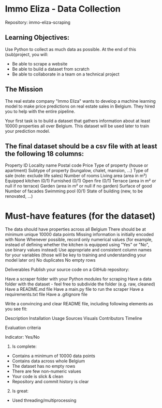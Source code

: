 # Immo Eliza - Data Collection
Repository: immo-eliza-scraping


## Learning Objectives:

Use Python to collect as much data as possible. At the end of this (sub)project, you will:

- Be able to scrape a website
- Be able to build a dataset from scratch
- Be able to collaborate in a team on a technical project

## The Mission
The real estate company "Immo Eliza" wants to develop a machine learning model to make price predictions on real estate sales in Belgium. They hired you to help with the entire pipeline.

Your first task is to build a dataset that gathers information about at least 10000 properties all over Belgium. This dataset will be used later to train your prediction model.

## The final dataset should be a csv file with at least the following 18 columns:

Property ID
Locality name
Postal code
Price
Type of property (house or apartment)
Subtype of property (bungalow, chalet, mansion, ...)
Type of sale (note: exclude life sales)
Number of rooms
Living area (area in m²)
Equipped kitchen (0/1)
Furnished (0/1)
Open fire (0/1)
Terrace (area in m² or null if no terrace)
Garden (area in m² or null if no garden)
Surface of good
Number of facades
Swimming pool (0/1)
State of building (new, to be renovated, ...)

# Must-have features (for the dataset)
The data should have properties across all Belgium
There should be at minimum unique 10000 data points
Missing information is initially encoded with None
Whenever possible, record only numerical values (for example, instead of defining whether the kitchen is equipped using "Yes" or "No", use binary values instead)
Use appropriate and consistent column names for your variables (those will be key to training and understanding your model later on)
No duplicates
No empty rows


Deliverables
Publish your source code on a GitHub repository:

Have a scraper folder with your Python modules for scraping
Have a data folder with the dataset - feel free to subdivide the folder (e.g. raw, cleaned)
Have a README.md file
Have a main.py file to run the scraper
Have a requirements.txt file
Have a .gitignore file

Write a convincing and clear README file, including following elements as you see fit:

Description
Installation
Usage
Sources
Visuals
Contributors
Timeline



Evaluation criteria

Indicator: Yes/No
1. Is complete:
- Contains a minimum of 10000 data points
- Contains data across whole Belgium
- The dataset has no empty rows
- There are few non-numeric values
- Your code is slick & clean
- Repository and commit history is clear
2. Is great:
- Used threading/multiprocessing
